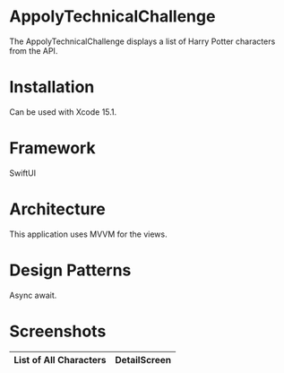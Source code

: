 # AppolyTechnicalChallenge
The AppolyTechnicalChallenge displays a list of Harry Potter characters from the API.

# Installation
Can be used with Xcode 15.1.

# Framework
SwiftUI

# Architecture
This application uses MVVM for the views.

# Design Patterns
Async await.

# Screenshots

|List of All Characters|DetailScreen|
|---|---|
